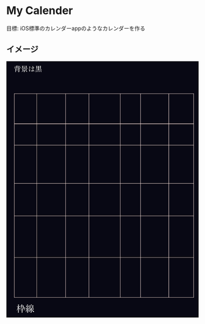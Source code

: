 # My Calender

目標: iOS標準のカレンダーappのようなカレンダーを作る

## イメージ
![CalenderImage](../images/%20myCalender-0.jpg)
